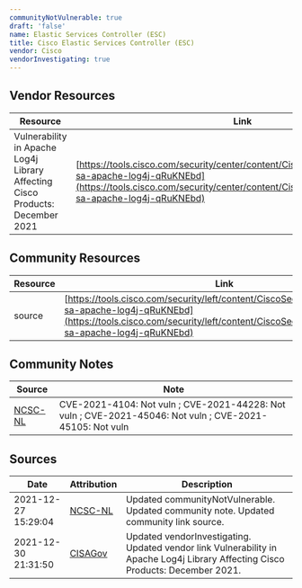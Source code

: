 ```yaml
---
communityNotVulnerable: true
draft: 'false'
name: Elastic Services Controller (ESC)
title: Cisco Elastic Services Controller (ESC)
vendor: Cisco
vendorInvestigating: true
---
```


## Vendor Resources
| Resource | Link |
| --- | --- |
| Vulnerability in Apache Log4j Library Affecting Cisco Products: December 2021 | [https://tools.cisco.com/security/center/content/CiscoSecurityAdvisory/cisco-sa-apache-log4j-qRuKNEbd](https://tools.cisco.com/security/center/content/CiscoSecurityAdvisory/cisco-sa-apache-log4j-qRuKNEbd) |

## Community Resources
| Resource | Link |
| --- | --- |
| source | [https://tools.cisco.com/security/left/content/CiscoSecurityAdvisory/cisco-sa-apache-log4j-qRuKNEbd](https://tools.cisco.com/security/left/content/CiscoSecurityAdvisory/cisco-sa-apache-log4j-qRuKNEbd) |

## Community Notes
| Source | Note |
| --- | --- |
| [NCSC-NL](https://github.com/NCSC-NL/log4shell/blob/main/software/README.md) | CVE-2021-4104: Not vuln ; CVE-2021-44228: Not vuln ; CVE-2021-45046: Not vuln ; CVE-2021-45105: Not vuln </ul> |

## Sources
| Date | Attribution | Description |
| --- | --- | --- |
| 2021-12-27 15:29:04 | [NCSC-NL](https://github.com/NCSC-NL/log4shell/blob/main/software/README.md) | Updated communityNotVulnerable. Updated community note. Updated community link source.  |
| 2021-12-30 21:31:50 | [CISAGov](https://raw.githubusercontent.com/cisagov/log4j-affected-db/develop/README.md) | Updated vendorInvestigating. Updated vendor link Vulnerability in Apache Log4j Library Affecting Cisco Products: December 2021.  |
